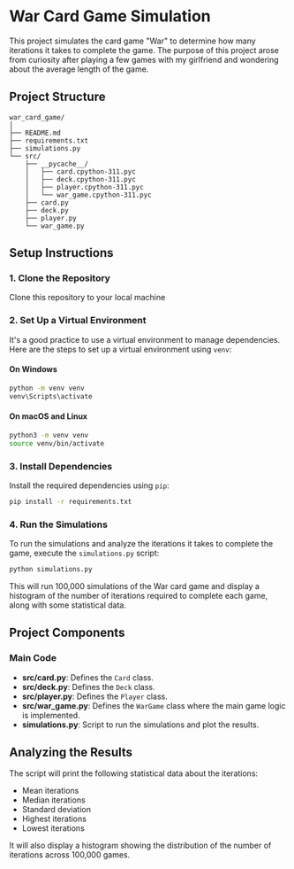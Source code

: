 # War Card Game Simulation

This project simulates the card game "War" to determine how many iterations it takes to complete the game. The purpose of this project arose from curiosity after playing a few games with my girlfriend and wondering about the average length of the game.

## Project Structure

```
war_card_game/
│
├── README.md
├── requirements.txt
├── simulations.py
└── src/
    ├── __pycache__/
    │   ├── card.cpython-311.pyc
    │   ├── deck.cpython-311.pyc
    │   ├── player.cpython-311.pyc
    │   └── war_game.cpython-311.pyc
    ├── card.py
    ├── deck.py
    ├── player.py
    └── war_game.py
```

## Setup Instructions

### 1. Clone the Repository

Clone this repository to your local machine

### 2. Set Up a Virtual Environment

It's a good practice to use a virtual environment to manage dependencies. Here are the steps to set up a virtual environment using `venv`:

#### On Windows

```sh
python -m venv venv
venv\Scripts\activate
```

#### On macOS and Linux

```sh
python3 -m venv venv
source venv/bin/activate
```

### 3. Install Dependencies

Install the required dependencies using `pip`:

```sh
pip install -r requirements.txt
```

### 4. Run the Simulations

To run the simulations and analyze the iterations it takes to complete the game, execute the `simulations.py` script:

```sh
python simulations.py
```

This will run 100,000 simulations of the War card game and display a histogram of the number of iterations required to complete each game, along with some statistical data.

## Project Components

### Main Code

- **src/card.py**: Defines the `Card` class.
- **src/deck.py**: Defines the `Deck` class.
- **src/player.py**: Defines the `Player` class.
- **src/war_game.py**: Defines the `WarGame` class where the main game logic is implemented.
- **simulations.py**: Script to run the simulations and plot the results.

## Analyzing the Results

The script will print the following statistical data about the iterations:

- Mean iterations
- Median iterations
- Standard deviation
- Highest iterations
- Lowest iterations

It will also display a histogram showing the distribution of the number of iterations across 100,000 games.
